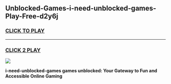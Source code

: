 
## Unblocked-Games-i-need-unblocked-games-Play-Free-d2y6j
<h3>
<a href="https://premium76.site?title=i-need-unblocked-games&ref=18A">CLICK TO PLAY</a></h3>
<hr>

<h3>
<a href="https://premium76.site?title=i-need-unblocked-games&ref=18A">CLICK 2 PLAY</a>
  
</h3>

<a href="https://premium76.site?title=i-need-unblocked-games&ref=18A"><img src="https://clearcache.store/games.png"></a>


**i-need-unblocked-games games unblocked: Your Gateway to Fun and Accessible Online Gaming**
